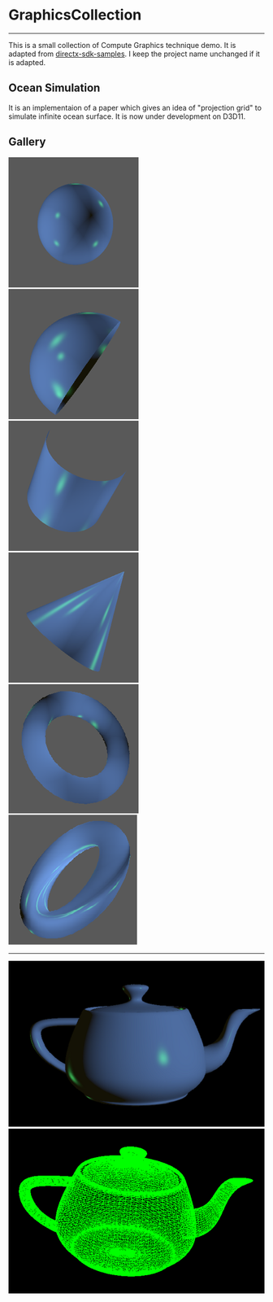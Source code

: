 # GraphicsCollection
---
This is a small collection of Compute Graphics technique demo. It is adapted from [directx-sdk-samples](https://github.com/walbourn/directx-sdk-samples).
I keep the project name unchanged if it is adapted.

## Ocean Simulation
It is an implementaion of a paper which gives an idea of "projection grid" to simulate infinite ocean surface.
It is now under development on D3D11.

## Gallery

![sphere phong model](./demo/demo-sphere-phong.png)
![half sphere phong intel](./demo/half-sphere-phong-intel.png)
![half cylinder phong intel](./demo/half-cylinder-phong-intel.png)
![half cone phong intel](./demo/half-cone-phong-intel.png)
![Torus phong error normalintel](./demo/torus-phong-err-intel.png)
![Torus phong intel](./demo/torus-phong-intel.png)

---
![teapot](./demo/teapot-phong.png)
![teapot-wireframe](./demo/teapot-wireframe.png)
